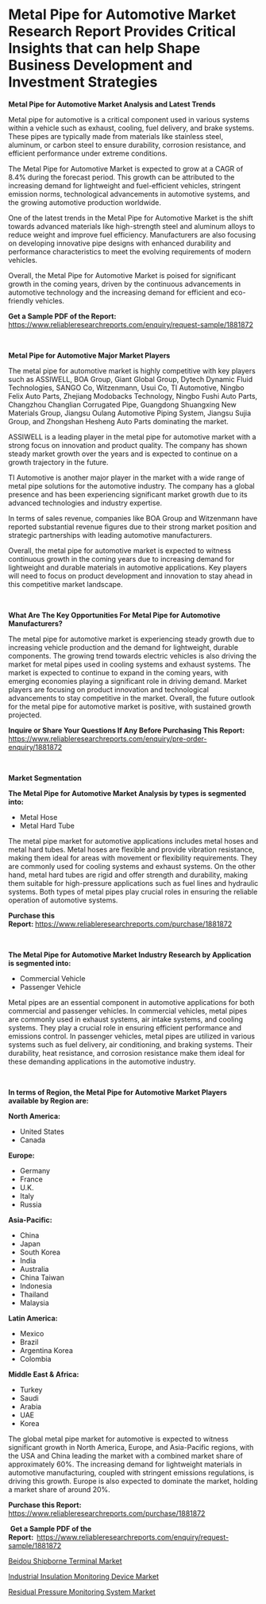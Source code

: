 <p><h1>Metal Pipe for Automotive Market Research Report Provides Critical Insights that can help Shape Business Development and Investment Strategies</h1></p><p><strong>Metal Pipe for Automotive Market Analysis and Latest Trends</strong></p>
<p><p>Metal pipe for automotive is a critical component used in various systems within a vehicle such as exhaust, cooling, fuel delivery, and brake systems. These pipes are typically made from materials like stainless steel, aluminum, or carbon steel to ensure durability, corrosion resistance, and efficient performance under extreme conditions.</p><p>The Metal Pipe for Automotive Market is expected to grow at a CAGR of 8.4% during the forecast period. This growth can be attributed to the increasing demand for lightweight and fuel-efficient vehicles, stringent emission norms, technological advancements in automotive systems, and the growing automotive production worldwide.</p><p>One of the latest trends in the Metal Pipe for Automotive Market is the shift towards advanced materials like high-strength steel and aluminum alloys to reduce weight and improve fuel efficiency. Manufacturers are also focusing on developing innovative pipe designs with enhanced durability and performance characteristics to meet the evolving requirements of modern vehicles.</p><p>Overall, the Metal Pipe for Automotive Market is poised for significant growth in the coming years, driven by the continuous advancements in automotive technology and the increasing demand for efficient and eco-friendly vehicles.</p></p>
<p><strong>Get a Sample PDF of the Report:&nbsp;</strong> <a href="https://www.reliableresearchreports.com/enquiry/request-sample/1881872">https://www.reliableresearchreports.com/enquiry/request-sample/1881872</a></p>
<p>&nbsp;</p>
<p><strong>Metal Pipe for Automotive Major Market Players</strong></p>
<p><p>The metal pipe for automotive market is highly competitive with key players such as ASSIWELL, BOA Group, Giant Global Group, Dytech Dynamic Fluid Technologies, SANGO Co, Witzenmann, Usui Co, TI Automotive, Ningbo Felix Auto Parts, Zhejiang Modobacks Technology, Ningbo Fushi Auto Parts, Changzhou Changlian Corrugated Pipe, Guangdong Shuangxing New Materials Group, Jiangsu Oulang Automotive Piping System, Jiangsu Sujia Group, and Zhongshan Hesheng Auto Parts dominating the market.</p><p>ASSIWELL is a leading player in the metal pipe for automotive market with a strong focus on innovation and product quality. The company has shown steady market growth over the years and is expected to continue on a growth trajectory in the future.</p><p>TI Automotive is another major player in the market with a wide range of metal pipe solutions for the automotive industry. The company has a global presence and has been experiencing significant market growth due to its advanced technologies and industry expertise.</p><p>In terms of sales revenue, companies like BOA Group and Witzenmann have reported substantial revenue figures due to their strong market position and strategic partnerships with leading automotive manufacturers.</p><p>Overall, the metal pipe for automotive market is expected to witness continuous growth in the coming years due to increasing demand for lightweight and durable materials in automotive applications. Key players will need to focus on product development and innovation to stay ahead in this competitive market landscape.</p></p>
<p>&nbsp;</p>
<p><strong>What Are The Key Opportunities For Metal Pipe for Automotive Manufacturers?</strong></p>
<p><p>The metal pipe for automotive market is experiencing steady growth due to increasing vehicle production and the demand for lightweight, durable components. The growing trend towards electric vehicles is also driving the market for metal pipes used in cooling systems and exhaust systems. The market is expected to continue to expand in the coming years, with emerging economies playing a significant role in driving demand. Market players are focusing on product innovation and technological advancements to stay competitive in the market. Overall, the future outlook for the metal pipe for automotive market is positive, with sustained growth projected.</p></p>
<p><strong>Inquire or Share Your Questions If Any Before Purchasing This Report:</strong> <a href="https://www.reliableresearchreports.com/enquiry/pre-order-enquiry/1881872">https://www.reliableresearchreports.com/enquiry/pre-order-enquiry/1881872</a></p>
<p>&nbsp;</p>
<p><strong>Market Segmentation</strong></p>
<p><strong>The Metal Pipe for Automotive Market Analysis by types is segmented into:</strong></p>
<p><ul><li>Metal Hose</li><li>Metal Hard Tube</li></ul></p>
<p><p>The metal pipe market for automotive applications includes metal hoses and metal hard tubes. Metal hoses are flexible and provide vibration resistance, making them ideal for areas with movement or flexibility requirements. They are commonly used for cooling systems and exhaust systems. On the other hand, metal hard tubes are rigid and offer strength and durability, making them suitable for high-pressure applications such as fuel lines and hydraulic systems. Both types of metal pipes play crucial roles in ensuring the reliable operation of automotive systems.</p></p>
<p><strong>Purchase this Report:&nbsp;</strong><a href="https://www.reliableresearchreports.com/purchase/1881872">https://www.reliableresearchreports.com/purchase/1881872</a></p>
<p>&nbsp;</p>
<p><strong>The Metal Pipe for Automotive Market Industry Research by Application is segmented into:</strong></p>
<p><ul><li>Commercial Vehicle</li><li>Passenger Vehicle</li></ul></p>
<p><p>Metal pipes are an essential component in automotive applications for both commercial and passenger vehicles. In commercial vehicles, metal pipes are commonly used in exhaust systems, air intake systems, and cooling systems. They play a crucial role in ensuring efficient performance and emissions control. In passenger vehicles, metal pipes are utilized in various systems such as fuel delivery, air conditioning, and braking systems. Their durability, heat resistance, and corrosion resistance make them ideal for these demanding applications in the automotive industry.</p></p>
<p>&nbsp;</p>
<p><strong>In terms of Region, the Metal Pipe for Automotive Market Players available by Region are:</strong></p>
<p>
    <p> <strong> North America: </strong>
        <ul>
            <li>United States</li>
            <li>Canada</li>
        </ul>
        </p> 
    <p> <strong> Europe: </strong>
        <ul>
            <li>Germany</li>
            <li>France</li>
            <li>U.K.</li>
            <li>Italy</li>
            <li>Russia</li>
        </ul>
        </p> 
    <p> <strong> Asia-Pacific: </strong>
        <ul>
            <li>China</li>
            <li>Japan</li>
            <li>South Korea</li>
            <li>India</li>
            <li>Australia</li>
            <li>China Taiwan</li>
            <li>Indonesia</li>
            <li>Thailand</li>
            <li>Malaysia</li>
        </ul>
        </p> 
    <p> <strong> Latin America: </strong>
        <ul>
            <li>Mexico</li>
            <li>Brazil</li>
            <li>Argentina Korea</li>
            <li>Colombia</li>
        </ul>
        </p> 
    <p> <strong> Middle East & Africa: </strong>
        <ul>
            <li>Turkey</li>
            <li>Saudi</li>
            <li>Arabia</li>
            <li>UAE</li>
            <li>Korea</li>
        </ul>
    </p>
    </p>
<p><p>The global metal pipe market for automotive is expected to witness significant growth in North America, Europe, and Asia-Pacific regions, with the USA and China leading the market with a combined market share of approximately 60%. The increasing demand for lightweight materials in automotive manufacturing, coupled with stringent emissions regulations, is driving this growth. Europe is also expected to dominate the market, holding a market share of around 20%.</p></p>
<p><strong>Purchase this Report: </strong><a href="https://www.reliableresearchreports.com/purchase/1881872">https://www.reliableresearchreports.com/purchase/1881872</a></p>
<p>&nbsp;<strong>Get a Sample PDF of the Report:&nbsp;&nbsp;</strong><a href="https://www.reliableresearchreports.com/enquiry/request-sample/1881872">https://www.reliableresearchreports.com/enquiry/request-sample/1881872</a></p>
<p><strong></strong></p>
<p><p><a href="https://view.publitas.com/reportprime-1/beidou-shipborne-terminal-market-with-the-goal-of-estimating-the-market-size-and-future-growth-potential-of-various-market-segments-based-on-component-applications-end-user-and-region/">Beidou Shipborne Terminal Market</a></p><p><a href="https://view.publitas.com/reportprime-1/industrial-insulation-monitoring-device-market-size-growth-outlook-from-2023-to-2030-projecting-at-markets-trends-analysis-by-application-regional-outlook-and-revenue/">Industrial Insulation Monitoring Device Market</a></p><p><a href="https://view.publitas.com/reportprime-1/residual-pressure-monitoring-system-market-size-growth-outlook-from-2023-to-2030-projecting-at-markets-trends-analysis-by-application-regional-outlook-and-revenue/">Residual Pressure Monitoring System Market</a></p></p>